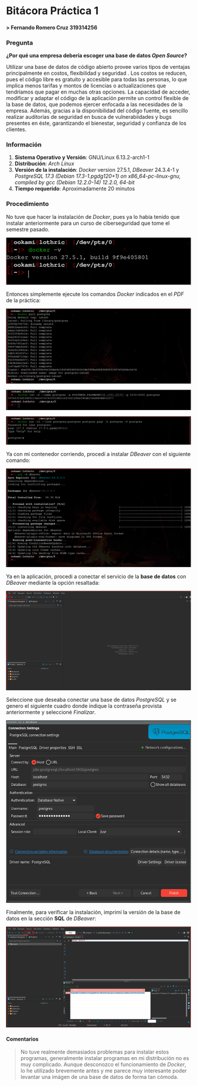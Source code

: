 # Bitácora Práctica 1
#### > Fernando Romero Cruz 319314256

### Pregunta

**¿Por qué una empresa debería escoger una base de datos *Open Source*?**

Utilizar una base de datos de código abierto provee varios tipos de ventajas principalmente en costos, flexibilidad y seguridad .
Los costos se reducen, pues el código libre es gratuito y accesible para todas las personas, lo que implica menos tarifas y montos de licencias o actualizaciones que tendríamos que pagar en muchas otras opciones.
La capacidad de acceder, modificar y adaptar el código de la aplicación permite un control flexible de la base de datos, que podemos ejercer enfocada a las necesidades de la empresa.
Además, gracias a la disponibilidad del código fuente, es sencillo realizar auditorías de seguridad en busca de vulnerabiidades y bugs presentes en éste, garantizando el bienestar, seguridad y confianza de los clientes.

### Información

1. **Sistema Operativo y Versión**: GNU/Linux 6.13.2-arch1-1
2. **Distribución**: *Arch Linux*
3. **Versión de la instalación**: *Docker* version 27.5.1, *DBeaver* 24.3.4-1 y *PostgreSQL 17.3 (Debian 17.3-1.pgdg120+1) on x86_64-pc-linux-gnu, compiled by gcc (Debian 12.2.0-14) 12.2.0, 64-bit*
4. **Tiempo requerido**: Aproximadamente 20 minutos

### Procedimiento

No tuve que hacer la instalación de *Docker*, pues ya lo había tenido que instalar anteriormente para un curso de ciberseguridad que tome el semestre pasado.

![docker_instalado.png](imagenes/docker_instalado.png)

Entonces simplemente ejecute los comandos *Docker* indicados en el *PDF* de la práctica:

![pull_postgres.png](imagenes/pull_postgres.png)

![container_launch.png](imagenes/container_launch.png)

![postgres_shell.png](imagenes/postgres_shell.png)

Ya con mi contenedor corriendo, procedí a instalar *DBeaver* con el siguiente comando:

![instalacion_dbeaver.png](imagenes/instalacion_dbeaver.png)

Ya en la aplicación, procedi a conectar el servicio de la **base de datos** con *DBeaver* mediante la opción resaltada:

![connect_dbeaver.png](imagenes/connect_dbeaver.png)

Seleccione que deseaba conectar una base de datos *PostgreSQL* y se genero el siguiente cuadro donde indique la contraseña provista anteriormente y seleccioné *Finalizar*.

![docker_connect.png](imagenes/docker_connect.png)

Finalmente, para verificar la instalación, imprimí la versión de la base de datos en la sección **SQL** de *DBeaver*:

![version_postgres.png](imagenes/version_postgres.png)

#### Comentarios

> No tuve realmente demasiados problemas para instalar estos programas, generalmente instalar programas en mi distribución no es muy complicado. Aunque desconozco el funcionamiento de *Docker*, lo he utilizado brevemente antes y me parece muy interesante poder levantar una imágen de una base de datos de forma tan cómoda.